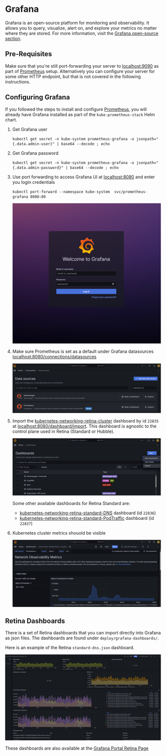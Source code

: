 # Grafana

Grafana is an open-source platform for monitoring and observability. It allows you to query, visualize, alert on, and explore your metrics no matter where they are stored. For more information, visit the [Grafana open-source section](https://grafana.com/oss/).

## Pre-Requisites

Make sure that you're still port-forwarding your server to [localhost:9090](http://localhost:9090) as part of [Prometheus](./04-prometheus.md) setup. Alternatively you can configure your server for some other HTTP endpoint, but that is not covered in the following instructions.

## Configuring Grafana

If you followed the steps to install and configure [Prometheus](./04-prometheus.md), you will already have Grafana installed as part of the `kube-prometheus-stack` Helm chart.

1. Get Grafana user

   ```shell
   kubectl get secret -n kube-system prometheus-grafana -o jsonpath="{.data.admin-user}" | base64 --decode ; echo
   ```

2. Get Grafana password

   ```shell
   kubectl get secret -n kube-system prometheus-grafana -o jsonpath="{.data.admin-password}" | base64 --decode ; echo
   ```

3. Use port forwarding to access Grafana UI at [localhost:8080](http://localhost:8080) and enter you login credentials

   ```shell
   kubectl port-forward --namespace kube-system  svc/prometheus-grafana 8080:80
   ```

   ![Grafana login](./img/grafana-login.png)

4. Make sure Prometheus is set as a default under Grafana datasources [localhost:8080/connections/datasources](http://localhost:8080/connections/datasources)

   ![Grafana datasources](./img/grafana-datasources.png)

5. Import the [kubernetes-networking-retina-cluster](https://grafana.com/grafana/dashboards/22835/) dashboard by id `22835` at [localhost:8080/dashboard/import](http://localhost:8080/dashboard/import). This dashboard is agnostic to the control plane used in Retina (Standard or Hubble).

   ![Grafana import](./img/grafana-import.png)

   Some other available dashboards for Retina Standard are:
   - [kubernetes-networking-retina-standard-DNS](https://grafana.com/grafana/dashboards/22836/) dashboard (id `22836`)
   - [kubernetes-networking-retina-standard-PodTraffic](https://grafana.com/grafana/dashboards/22837/) dashboard (id `22837`)

6. Kubernetes cluster metrics shouold be visible

   ![Grafana kubernetes-networking-observability dashboard](./img/grafana-kubernetes-networking-dash.png)

## Retina Dashboards

There is a set of Retina dashboards that you can import directly into Grafana as json files. The dashboards are found under `deploy/grafana-dashboards/`.

Here is an example of the Retina `standard-dns.json` dashboard.

![Grafana retina DNS dashboard](./img/grafana-retina-dns-dash.png)

These dashboards are also available at the [Grafana Portal Retina Page](https://grafana.com/orgs/retina1/dashboards)
